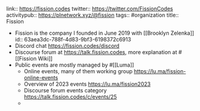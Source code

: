 ---
---

link:: https://fission.codes
twitter:: https://twitter.com/FissionCodes
activitypub:: https://plnetwork.xyz/@fission
tags:: #organization
title:: Fission

- Fission is the company I founded in June 2019 with [[Brooklyn Zelenka]]
  id:: 63aea3dc-788f-4d83-9bf3-6198372c6913
- Discord chat https://fission.codes/discord
- Discourse forum at https://talk.fission.codes, more explanation at #[[Fission Wiki]]
- Public events are mostly managed by #[[Luma]]
	- Online events, many of them working group https://lu.ma/fission-online-events
	- Overview of 2023 events https://lu.ma/fission2023
	- Discourse forum events category https://talk.fission.codes/c/events/25
	-